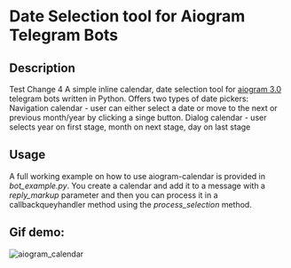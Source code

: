 # Date Selection tool for Aiogram Telegram Bots

## Description
Test Change 4
A simple inline calendar, date selection tool for [aiogram 3.0](https://github.com/aiogram/aiogram) telegram bots written in Python.
Offers two types of date pickers:
Navigation calendar - user can either select a date or move to the next or previous month/year by clicking a singe button.
Dialog calendar - user selects year on first stage, month on next stage, day on last stage

## Usage

A full working example on how to use aiogram-calendar is provided in *bot_example.py*. 
You create a calendar and add it to a message with a *reply_markup* parameter and then you can process it in a callbackqueyhandler method using the *process_selection* method.

## Gif demo:

![aiogram_calendar](https://j.gifs.com/nRQlqW.gif)
